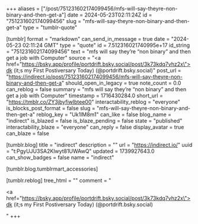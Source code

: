 +++
aliases = ["/post/751231602174099456/mfs-will-say-theyre-non-binary-and-then-get-a"]
date = 2024-05-23T02:11:24Z
id = "751231602174099456"
slug = "mfs-will-say-theyre-non-binary-and-then-get-a"
type = "tumblr-quote"

[tumblr]
format = "markdown"
can_send_in_message = true
date = "2024-05-23 02:11:24 GMT"
type = "quote"
id = 7.512316021740995e+17
id_string = "751231602174099456"
text = "mfs will say they’re “non binary” and then get a job with Computer"
source = "<a href=\"https://bsky.app/profile/portdrift.bsky.social/post/3k73kdq7vhz2x\">dk (it;s my First Postiversary Today) (@portdrift.bsky.social)</a>"
post_url = "https://indirect.io/post/751231602174099456/mfs-will-say-theyre-non-binary-and-then-get-a"
should_open_in_legacy = true
note_count = 0.0
can_reblog = false
summary = "mfs will say they’re “non binary” and then get a job with Computer"
timestamp = 1716430284.0
short_url = "https://tmblr.co/ZY3jbyfiwIbtee00"
interactability_reblog = "everyone"
is_blocks_post_format = false
slug = "mfs-will-say-theyre-non-binary-and-then-get-a"
reblog_key = "Uk1lM8m1"
can_like = false
blog_name = "indirect"
is_blazed = false
is_blaze_pending = false
state = "published"
interactability_blaze = "everyone"
can_reply = false
display_avatar = true
can_blaze = false

[tumblr.blog]
title = "indirect"
description = ""
url = "https://indirect.io/"
uuid = "t:PgyUJU3SA2Klwyt81UWAwQ"
updated = 1739927643.0
can_show_badges = false
name = "indirect"

[tumblr.blog.tumblrmart_accessories]

[tumblr.reblog]
tree_html = ""
comment = "<p><a href=\"https://bsky.app/profile/portdrift.bsky.social/post/3k73kdq7vhz2x\">dk (it;s my First Postiversary Today) (@portdrift.bsky.social)</a></p>"
+++
